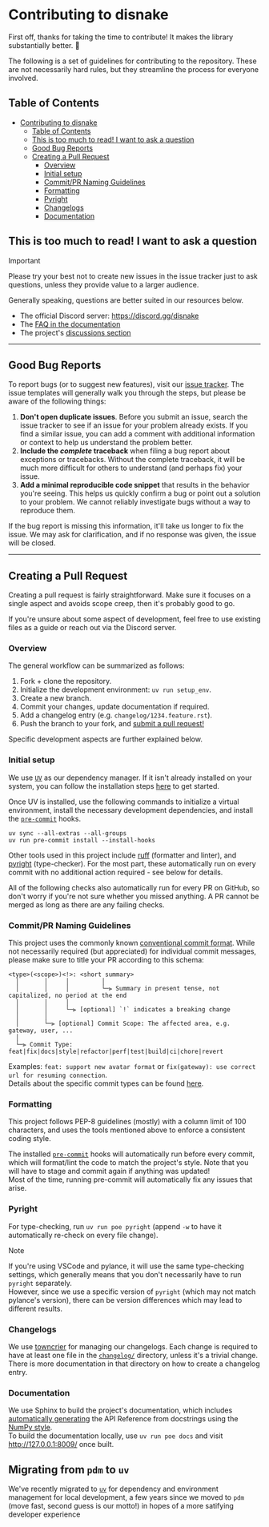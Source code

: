 <!-- SPDX-License-Identifier: MIT -->

# Contributing to disnake

First off, thanks for taking the time to contribute! It makes the library substantially better. :tada:

The following is a set of guidelines for contributing to the repository. These are not necessarily hard rules, but they streamline the process for everyone involved.

## Table of Contents

- [Contributing to disnake](#contributing-to-disnake)
  - [Table of Contents](#table-of-contents)
  - [This is too much to read! I want to ask a question](#this-is-too-much-to-read-i-want-to-ask-a-question)
  - [Good Bug Reports](#good-bug-reports)
  - [Creating a Pull Request](#creating-a-pull-request)
    - [Overview](#overview)
    - [Initial setup](#initial-setup)
    - [Commit/PR Naming Guidelines](#commitpr-naming-guidelines)
    - [Formatting](#formatting)
    - [Pyright](#pyright)
    - [Changelogs](#changelogs)
    - [Documentation](#documentation)

## This is too much to read! I want to ask a question

> [!IMPORTANT]
> Please try your best not to create new issues in the issue tracker just to ask questions, unless they provide value to a larger audience.

Generally speaking, questions are better suited in our resources below.

- The official Discord server: <https://discord.gg/disnake>
- The [FAQ in the documentation](https://docs.disnake.dev/en/latest/faq.html)
- The project's [discussions section](https://github.com/DisnakeDev/disnake/discussions)

---

## Good Bug Reports

To report bugs (or to suggest new features), visit our [issue tracker](https://github.com/DisnakeDev/disnake/issues).
The issue templates will generally walk you through the steps, but please be aware of the following things:

1. **Don't open duplicate issues**. Before you submit an issue, search the issue tracker to see if an issue for your problem already exists. If you find a similar issue, you can add a comment with additional information or context to help us understand the problem better.
2. **Include the *complete* traceback** when filing a bug report about exceptions or tracebacks. Without the complete traceback, it will be much more difficult for others to understand (and perhaps fix) your issue.
3. **Add a minimal reproducible code snippet** that results in the behavior you're seeing. This helps us quickly confirm a bug or point out a solution to your problem. We cannot reliably investigate bugs without a way to reproduce them.

If the bug report is missing this information, it'll take us longer to fix the issue. We may ask for clarification, and if no response was given, the issue will be closed.

---

## Creating a Pull Request

Creating a pull request is fairly straightforward. Make sure it focuses on a single aspect and avoids scope creep, then it's probably good to go.

If you're unsure about some aspect of development, feel free to use existing files as a guide or reach out via the Discord server.

### Overview

The general workflow can be summarized as follows:

1. Fork + clone the repository.
2. Initialize the development environment: `uv run setup_env`.
3. Create a new branch.
4. Commit your changes, update documentation if required.
5. Add a changelog entry (e.g. `changelog/1234.feature.rst`).
6. Push the branch to your fork, and [submit a pull request!](https://github.com/DisnakeDev/disnake/compare)

Specific development aspects are further explained below.

### Initial setup

We use [`UV`][uv] as our dependency manager. If it isn't already installed on your system, you can follow the installation steps [here](https://docs.astral.sh/uv/getting-started/installation/) to get started.

Once UV is installed, use the following commands to initialize a virtual environment, install the necessary development dependencies, and install the [`pre-commit`](#pre-commit) hooks.

```
uv sync --all-extras --all-groups
uv run pre-commit install --install-hooks
```

Other tools used in this project include [ruff](https://docs.astral.sh/ruff) (formatter and linter), and [pyright](https://microsoft.github.io/pyright/#/) (type-checker). For the most part, these automatically run on every commit with no additional action required - see below for details.

All of the following checks also automatically run for every PR on GitHub, so don't worry if you're not sure whether you missed anything. A PR cannot be merged as long as there are any failing checks.

### Commit/PR Naming Guidelines

This project uses the commonly known [conventional commit format](https://www.conventionalcommits.org/en/v1.0.0/).
While not necessarily required (but appreciated) for individual commit messages, please make sure to title your PR according to this schema:

```
<type>(<scope>)<!>: <short summary>
  │       │     │         │
  │       │     │         └─⫸ Summary in present tense, not capitalized, no period at the end
  │       │     │
  │       │     └─⫸ [optional] `!` indicates a breaking change
  │       │
  │       └─⫸ [optional] Commit Scope: The affected area, e.g. gateway, user, ...
  │
  └─⫸ Commit Type: feat|fix|docs|style|refactor|perf|test|build|ci|chore|revert
```

Examples: `feat: support new avatar format` or `fix(gateway): use correct url for resuming connection`.  
Details about the specific commit types can be found [here](https://github.com/commitizen/conventional-commit-types/blob/master/index.json).

### Formatting

This project follows PEP-8 guidelines (mostly) with a column limit of 100 characters, and uses the tools mentioned above to enforce a consistent coding style.

The installed [`pre-commit`](https://pre-commit.com/) hooks will automatically run before every commit, which will format/lint the code
to match the project's style. Note that you will have to stage and commit again if anything was updated!  
Most of the time, running pre-commit will automatically fix any issues that arise.

### Pyright

For type-checking, run `uv run poe pyright` (append `-w` to have it automatically re-check on every file change).
> [!NOTE]
> If you're using VSCode and pylance, it will use the same type-checking settings, which generally means that you don't necessarily have to run `pyright` separately.  
> However, since we use a specific version of `pyright` (which may not match pylance's version), there can be version differences which may lead to different results.

### Changelogs

We use [towncrier](https://github.com/twisted/towncrier) for managing our changelogs. Each change is required to have at least one file in the [`changelog/`](changelog/README.rst) directory, unless it's a trivial change. There is more documentation in that directory on how to create a changelog entry.

### Documentation

We use Sphinx to build the project's documentation, which includes [automatically generating](https://www.sphinx-doc.org/en/master/usage/extensions/autodoc.html) the API Reference from docstrings using the [NumPy style](https://sphinxcontrib-napoleon.readthedocs.io/en/latest/example_numpy.html).  
To build the documentation locally, use `uv run poe docs` and visit <http://127.0.0.1:8009/> once built.

## Migrating from `pdm` to `uv`

We've recently migrated to [`uv`][uv] for dependency and environment management for local development, a few years since we moved to `pdm` (move fast, second guess is our motto!) in hopes of a more satifying developer experience

[uv]: https://docs.astral.sh/uv
